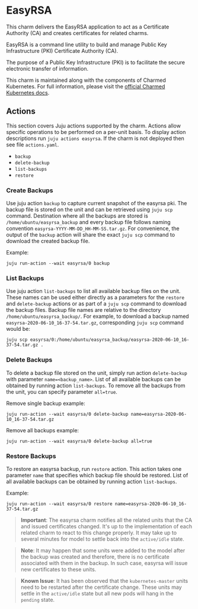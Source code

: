 # EasyRSA

This charm delivers the EasyRSA application to act as a Certificate Authority
(CA) and creates certificates for related charms.

EasyRSA is a command line utility to build and manage Public Key 
Infrastructure (PKI) Certificate Authority (CA).

The purpose of a Public Key Infrastructure (PKI) is to facilitate the secure
electronic transfer of information.

This charm is maintained along with the components of Charmed Kubernetes. For full information,
please visit the [official Charmed Kubernetes docs](https://www.ubuntu.com/kubernetes/docs/charm-easyrsa).

## Actions

This section covers Juju actions supported by the charm.
Actions allow specific operations to be performed on a per-unit basis. To
display action descriptions run `juju actions easyrsa`. If the charm is not
deployed then see file `actions.yaml`.

* `backup`
* `delete-backup`
* `list-backups`
* `restore`

### Create Backups

Use juju action `backup` to capture current snapshot of the easyrsa pki. The 
backup file is stored on the unit and can be retrieved using `juju scp`
command. Destination where all the backups are stored is 
`/home/ubuntu/easyrsa_backup` and every backup file follows naming convention
`easyrsa-YYYY-MM-DD_HH-MM-SS.tar.gz`.  For convenience, the output of the
`backup` action will share the exact `juju scp` command to download the created
backup file.

Example:

    juju run-action --wait easyrsa/0 backup

### List Backups

Use juju action `list-backups` to list all available backup files on the
unit. These names can be used either directly as a parameters for the
`restore` and `delete-backup` actions or as part of a `juju scp` command to
download the backup files. Backup file names are relative to the directory
`/home/ubuntu/easyrsa_backup/`. For example, to download a backup named 
`easyrsa-2020-06-10_16-37-54.tar.gz`, corresponding `juju scp` command would
be:

    juju scp easyrsa/0:/home/ubuntu/easyrsa_backup/easyrsa-2020-06-10_16-37-54.tar.gz .

### Delete Backups

To delete a backup file stored on the unit, simply run action `delete-backup`
with parameter `name=<backup_name>`. List of all available backups can be
obtained by running action `list-backups`. To remove all the backups from the
unit, you can specify parameter `all=true`.

Remove single backup example:

    juju run-action --wait easyrsa/0 delete-backup name=easyrsa-2020-06-10_16-37-54.tar.gz
    
Remove all backups example:

    juju run-action --wait easyrsa/0 delete-backup all=true


### Restore Backups

To restore an easyrsa backup, run `restore` action. This action takes one
parameter `name` that specifies which backup file should be restored. List of
all available backups can be obtained by running action `list-backups`.

Example:

    juju run-action --wait easyrsa/0 restore name=easyrsa-2020-06-10_16-37-54.tar.gz

 > **Important**: The easyrsa charm notifies all the related units that the CA
  and issued certificates changed. It's up to the implementation of each
  related charm to react to this change properly. It may take up to several
  minutes for model to settle back into the `active/idle` state.
  
> **Note**: It may happen that some units were added to the model after the
  backup was created and therefore, there is no certificate associated with
  them in the backup. In such case, easyrsa will issue new certificates to these
  units.
  
> **Known Issue**: It has been observed that the `kubernetes-master` units
  need to be restarted after the certificate change. These units may settle in
   the `active/idle` state but all new pods will hang in the `pending` state.


